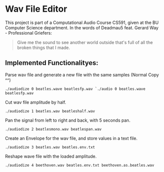 # Wav File Editor
This project is part of a Computational Audio Course CS591, given at the BU Computer Science department.
In the words of Deadmau5 feat. Gerard Way - Professional Griefers:
> Give me the sound to see another world outside that's full of
> all the broken things that I made.


## Implemented Functionalityes:

Parse wav file and generate a new file with the same samples (Normal Copy ^^)

``./audiodize 0 beatles.wave beatlesfp.wav `./audio 0 beatles.wave beatlesfp.wav``

Cut wav file amplitude by half.

``./audiodize 1 beatles.wav beatleshalf.wav``

Pan the signal from left to right and back, with 5 seconds pan.

``./audiodize 2 beatlesmono.wav beatlespan.wav``

Create an Envelope for the wav file, and store values in a text file.

``./audiodize 3 beatles.wav beatles.env.txt``

Reshape wave file with the loaded amplitude.

``./audiodize 4 beethoven.wav beatles.env.txt beethoven.as.beatles.wav``
